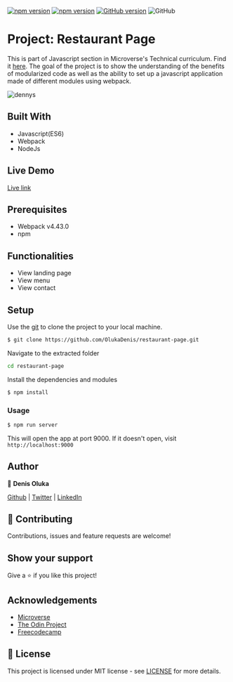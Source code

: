 [![npm version](https://badge.fury.io/js/webpack.svg)](https://badge.fury.io/js/webpack)
[![npm version](https://badge.fury.io/js/npm.svg)](https://badge.fury.io/js/npm)
[![GitHub version](https://badge.fury.io/gh/OlukaDenis%2Frestaurant-page.svg)](https://badge.fury.io/gh/OlukaDenis%2Frestaurant-page)
![GitHub](https://img.shields.io/github/license/OlukaDenis/restaurant-page)

# Project: Restaurant Page

This is part of Javascript section in Microverse's Technical curriculum. Find it [here](https://www.theodinproject.com/courses/javascript/lessons/restaurant-page).
The goal of the project is to show the understanding of the benefits of modularized code as well as the ability to set up a javascript application made of different modules using webpack.

![dennys](https://user-images.githubusercontent.com/37341054/80044273-a3a7b400-850c-11ea-8afb-c8f33ac29c27.png)

## Built With
- Javascript(ES6)
- Webpack
- NodeJs

## Live Demo
[Live link](https://dennys.netlify.app/)


## Prerequisites
- Webpack v4.43.0
- npm

## Functionalities 
- View landing page
- View menu
- View contact

## Setup

Use the [git](https://git-scm.com/downloads) to clone the project to your local machine.
```sh
$ git clone https://github.com/OlukaDenis/restaurant-page.git
```

Navigate to the extracted folder
```sh 
cd restaurant-page
```

Install the dependencies and modules
```sh
$ npm install
```

### Usage
```sh
$ npm run server
```
This will open the app at port 9000. If it doesn't open, visit ```http://localhost:9000```

## Author

👤 **Denis Oluka**

[Github](https://github.com/OlukaDenis) | [Twitter](https://twitter.com/dennylucaz) | [LinkedIn](https://linkedin.com/in/denis-oluka-)


## 🤝 Contributing

Contributions, issues and feature requests are welcome!

## Show your support

Give a ⭐️ if you like this project!

## Acknowledgements
- [Microverse](https://www.microverse.org/)
- [The Odin Project](https://www.theodinproject.com/)
- [Freecodecamp](http://freecodecamp.org/)

## 📝 License

This project is licensed under MIT license - see [LICENSE](/LICENSE) for more details.

